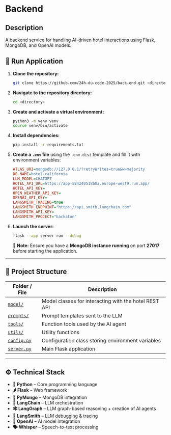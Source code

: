 # Backend

## Description

A backend service for handling AI-driven hotel interactions using Flask, MongoDB, and OpenAI models.

## 🚀 Run Application

1. **Clone the repository:**
   ```bash
   git clone https://github.com/24h-du-code-2025/back-end.git <directory>
   ```

2. **Navigate to the repository directory:**
   ```bash
   cd <directory>
   ```

3. **Create and activate a virtual environment:**
   ```bash
   python3 -m venv venv
   source venv/bin/activate
   ```

4. **Install dependencies:**
   ```bash
   pip install -r requirements.txt
   ```

5. **Create a `.env` file** using the `.env.dist` template and fill it with environment variables:
   ```ini
   ATLAS_URI=mongodb://127.0.0.1/?retryWrites=true&w=majority
   DB_NAME=hotel-california
   LLM_MODEL=CHATGPT
   HOTEL_API_URL=https://app-584240518682.europe-west9.run.app/
   HOTEL_API_KEY=
   OPEN_WEATHER_API_KEY=
   OPENAI_API_KEY=
   LANGSMITH_TRACING=true
   LANGSMITH_ENDPOINT="https://api.smith.langchain.com"
   LANGSMITH_API_KEY=
   LANGSMITH_PROJECT="hackaton"
   ```

6. **Launch the server:**
   ```bash
   flask --app server run --debug
   ```

   **🔹 Note:** Ensure you have a **MongoDB instance running** on port **27017** before starting the application.

---

## 📁 Project Structure  

| Folder / File | Description |
|--------------|------------|
| [`model/`](model) | Model classes for interacting with the hotel REST API |
| [`prompts/`](prompts) | Prompt templates sent to the LLM |
| [`tools/`](tools) | Function tools used by the AI agent |
| [`utils/`](utils) | Utility functions |
| [`config.py`](config.py) | Configuration class storing environment variables |
| [`server.py`](server.py) | Main Flask application |

---

## ⚙️ Technical Stack  

- **🐍 Python** – Core programming language
- **🌶️ Flask** – Web framework
- **🍃 PyMongo** – MongoDB integration
- **🔗 LangChain** – LLM orchestration
- **🕸️ LangGraph** – LLM graph-based reasoning + creation of AI agents
- **📂 LangSmith** – LLM debugging & tracing
- **🤖 OpenAI** – AI model integration
- **🗣️ Whisper** – Speech-to-text processing
